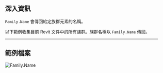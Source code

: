 ## 深入資訊
`Family.Name` 會傳回給定族群元素的名稱。

以下範例收集目前 Revit 文件中的所有族群。族群名稱以 `Family.Name` 傳回。
___
## 範例檔案

![Family.Name](./Revit.Elements.Family.Name_img.jpg)
